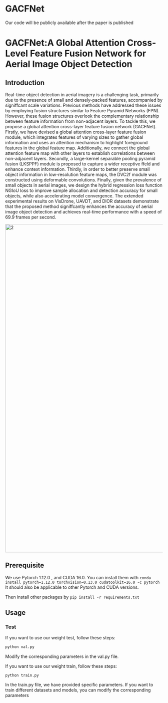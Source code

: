 # GACFNet
Our code will be publicly available after the paper is published
# GACFNet:A Global Attention Cross-Level Feature Fusion Network for Aerial Image Object Detection

## Introduction

Real-time object detection in aerial imagery is a challenging task, primarily due to the presence of small and densely-packed features, accompanied by signiffcant scale variations. Previous methods have addressed these issues by employing fusion structures similar to Feature Pyramid Networks (FPN). However, these fusion structures overlook the complementary relationship between feature information from non-adjacent layers. To tackle this, we propose a global attention cross-layer feature fusion network (GACFNet). Firstly, we have devised a global attention cross-layer feature fusion module, which integrates features of varying sizes to gather global information and uses an attention mechanism to highlight foreground features in the global feature map. Additionally, we connect the global attention feature map with other layers to establish correlations between non-adjacent layers. Secondly, a large-kernel separable pooling pyramid fusion (LKSPPF) module is proposed to capture a wider receptive ffeld and enhance context information. Thirdly, in order to better preserve small object information in low-resolution feature maps, the DVC2f module was constructed using deformable convolutions. Finally, given the prevalence of small objects in aerial images, we design the hybrid regression loss function NGIoU loss to improve sample allocation and detection accuracy for small objects, while also accelerating model convergence. The extended experimental results on VisDrone, UAVDT, and DIOR datasets demonstrate that the proposed method signiffcantly enhances the accuracy of aerial image object detection and achieves real-time performance with a speed of 69.9 frames per second. 

<img width="1048" alt="2" src="https://github.com/JSJ515-Group/GACFNet/assets/111633414/819ed035-e637-4b33-9b23-3e6a0bdc2cef">


## Prerequisite

We use Pytorch  1.12.0 , and CUDA 16.0. You can install them with `conda install pytorch=1.12.0 torchvision=0.13.0 cudatoolkit=16.0 -c pytorch` It should also be applicable to other Pytorch and CUDA versions.

Then install other packages by `pip install -r requirements.txt`

## Usage

### Test

If you want to use our weight test, follow these steps:

```python
python val.py
```

Modify the corresponding parameters in the val.py file.

If you want to use our weight train, follow these steps:

```
python train.py
```

In the train.py file, we have provided specific parameters. If you want to train different datasets and models, you can modify the corresponding parameters
